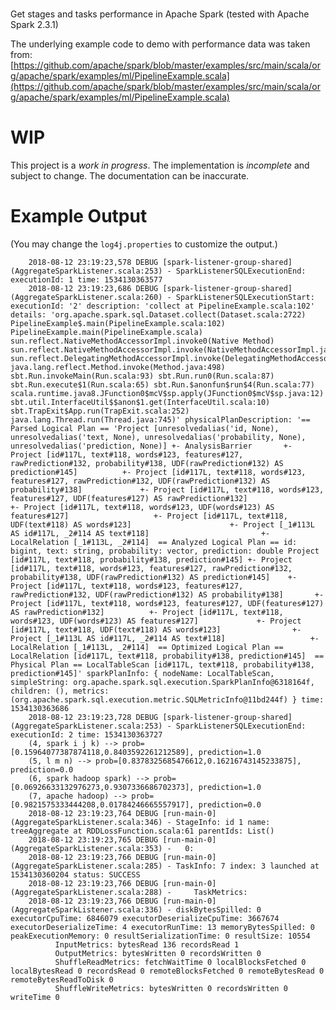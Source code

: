 #

Get stages and tasks performance in Apache Spark (tested with Apache Spark 2.3.1)

The underlying example code to demo with performance data was taken from: [https://github.com/apache/spark/blob/master/examples/src/main/scala/org/apache/spark/examples/ml/PipelineExample.scala](https://github.com/apache/spark/blob/master/examples/src/main/scala/org/apache/spark/examples/ml/PipelineExample.scala)

# WIP

This project is a *work in progress*. The implementation is *incomplete* and
subject to change. The documentation can be inaccurate.

# Example Output

(You may change the `log4j.properties` to customize the output.)

        2018-08-12 23:19:23,578 DEBUG [spark-listener-group-shared] (AggregateSparkListener.scala:253) - SparkListenerSQLExecutionEnd: executionId: 1 time: 1534130363577
        2018-08-12 23:19:23,686 DEBUG [spark-listener-group-shared] (AggregateSparkListener.scala:260) - SparkListenerSQLExecutionStart: executionId: '2' description: 'collect at PipelineExample.scala:102' details: 'org.apache.spark.sql.Dataset.collect(Dataset.scala:2722) PipelineExample$.main(PipelineExample.scala:102) PipelineExample.main(PipelineExample.scala) sun.reflect.NativeMethodAccessorImpl.invoke0(Native Method) sun.reflect.NativeMethodAccessorImpl.invoke(NativeMethodAccessorImpl.java:62) sun.reflect.DelegatingMethodAccessorImpl.invoke(DelegatingMethodAccessorImpl.java:43) java.lang.reflect.Method.invoke(Method.java:498) sbt.Run.invokeMain(Run.scala:93) sbt.Run.run0(Run.scala:87) sbt.Run.execute$1(Run.scala:65) sbt.Run.$anonfun$run$4(Run.scala:77) scala.runtime.java8.JFunction0$mcV$sp.apply(JFunction0$mcV$sp.java:12) sbt.util.InterfaceUtil$$anon$1.get(InterfaceUtil.scala:10) sbt.TrapExit$App.run(TrapExit.scala:252) java.lang.Thread.run(Thread.java:745)' physicalPlanDescription: '== Parsed Logical Plan == 'Project [unresolvedalias('id, None), unresolvedalias('text, None), unresolvedalias('probability, None), unresolvedalias('prediction, None)] +- AnalysisBarrier       +- Project [id#117L, text#118, words#123, features#127, rawPrediction#132, probability#138, UDF(rawPrediction#132) AS prediction#145]          +- Project [id#117L, text#118, words#123, features#127, rawPrediction#132, UDF(rawPrediction#132) AS probability#138]             +- Project [id#117L, text#118, words#123, features#127, UDF(features#127) AS rawPrediction#132]                +- Project [id#117L, text#118, words#123, UDF(words#123) AS features#127]                   +- Project [id#117L, text#118, UDF(text#118) AS words#123]                      +- Project [_1#113L AS id#117L, _2#114 AS text#118]                         +- LocalRelation [_1#113L, _2#114]  == Analyzed Logical Plan == id: bigint, text: string, probability: vector, prediction: double Project [id#117L, text#118, probability#138, prediction#145] +- Project [id#117L, text#118, words#123, features#127, rawPrediction#132, probability#138, UDF(rawPrediction#132) AS prediction#145]    +- Project [id#117L, text#118, words#123, features#127, rawPrediction#132, UDF(rawPrediction#132) AS probability#138]       +- Project [id#117L, text#118, words#123, features#127, UDF(features#127) AS rawPrediction#132]          +- Project [id#117L, text#118, words#123, UDF(words#123) AS features#127]             +- Project [id#117L, text#118, UDF(text#118) AS words#123]                +- Project [_1#113L AS id#117L, _2#114 AS text#118]                   +- LocalRelation [_1#113L, _2#114]  == Optimized Logical Plan == LocalRelation [id#117L, text#118, probability#138, prediction#145]  == Physical Plan == LocalTableScan [id#117L, text#118, probability#138, prediction#145]' sparkPlanInfo: { nodeName: LocalTableScan, simpleString: org.apache.spark.sql.execution.SparkPlanInfo@6318164f, children: (), metrics: (org.apache.spark.sql.execution.metric.SQLMetricInfo@11bd244f) } time: 1534130363686
        2018-08-12 23:19:23,728 DEBUG [spark-listener-group-shared] (AggregateSparkListener.scala:253) - SparkListenerSQLExecutionEnd: executionId: 2 time: 1534130363727
        (4, spark i j k) --> prob=[0.15964077387874118,0.8403592261212589], prediction=1.0
        (5, l m n) --> prob=[0.8378325685476612,0.16216743145233875], prediction=0.0
        (6, spark hadoop spark) --> prob=[0.06926633132976273,0.9307336686702373], prediction=1.0
        (7, apache hadoop) --> prob=[0.9821575333444208,0.01784246665557917], prediction=0.0
        2018-08-12 23:19:23,764 DEBUG [run-main-0] (AggregateSparkListener.scala:346) - StageInfo: id 1 name: treeAggregate at RDDLossFunction.scala:61 parentIds: List()
        2018-08-12 23:19:23,765 DEBUG [run-main-0] (AggregateSparkListener.scala:353) -   0:
        2018-08-12 23:19:23,766 DEBUG [run-main-0] (AggregateSparkListener.scala:285) - TaskInfo: 7 index: 3 launched at 1534130360204 status: SUCCESS
        2018-08-12 23:19:23,766 DEBUG [run-main-0] (AggregateSparkListener.scala:288) -     TaskMetrics:
        2018-08-12 23:19:23,766 DEBUG [run-main-0] (AggregateSparkListener.scala:336) - diskBytesSpilled: 0 executorCpuTime: 6846079 executorDeserializeCpuTime: 3667674 executorDeserializeTime: 4 executorRunTime: 13 memoryBytesSpilled: 0 peakExecutionMemory: 0 resultSerializationTime: 0 resultSize: 10554
              InputMetrics: bytesRead 136 recordsRead 1
              OutputMetrics: bytesWritten 0 recordsWritten 0
              ShuffleReadMetrics: fetchWaitTime 0 localBlocksFetched 0 localBytesRead 0 recordsRead 0 remoteBlocksFetched 0 remoteBytesRead 0 remoteBytesReadToDisk 0
              ShuffleWriteMetrics: bytesWritten 0 recordsWritten 0 writeTime 0

